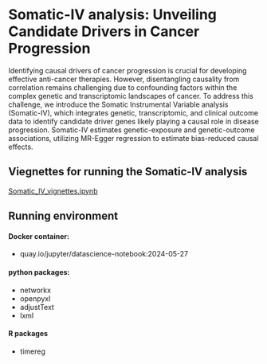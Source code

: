 # Somatic-IV analysis: Unveiling Candidate Drivers in Cancer Progression
Identifying causal drivers of cancer progression is crucial for developing effective anti-cancer therapies. However, disentangling causality from correlation remains challenging due to confounding factors within the complex genetic and transcriptomic landscapes of cancer.
To address this challenge, we introduce the Somatic Instrumental Variable analysis (Somatic-IV), which integrates genetic, transcriptomic, and clinical outcome data to identify candidate driver genes likely playing a causal role in disease progression. Somatic-IV estimates genetic-exposure and genetic-outcome associations, utilizing MR-Egger regression to estimate bias-reduced causal effects.
  
## Viegnettes for running the Somatic-IV analysis
[Somatic_IV_vignettes.ipynb](https://github.com/wzhang1984/Somatic_IV_package/blob/main/Somatic_IV_vignettes.ipynb)  

## Running environment    
#### Docker container:
- quay.io/jupyter/datascience-notebook:2024-05-27  
#### python packages:  
- networkx  
- openpyxl  
- adjustText  
- lxml  
#### R packages  
- timereg
